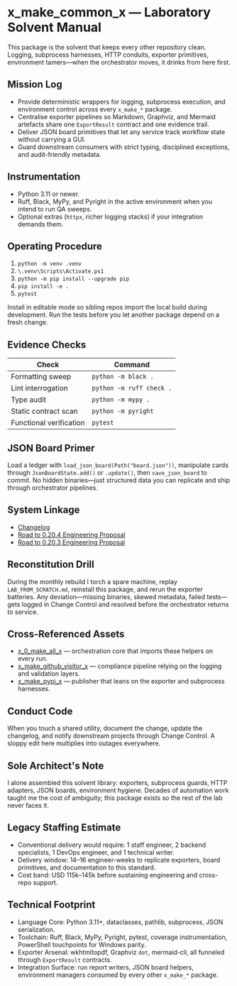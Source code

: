 # x_make_common_x — Laboratory Solvent Manual

This package is the solvent that keeps every other repository clean. Logging, subprocess harnesses, HTTP conduits, exporter primitives, environment tamers—when the orchestrator moves, it drinks from here first.

## Mission Log
- Provide deterministic wrappers for logging, subprocess execution, and environment control across every `x_make_*` package.
- Centralise exporter pipelines so Markdown, Graphviz, and Mermaid artefacts share one `ExportResult` contract and one evidence trail.
- Deliver JSON board primitives that let any service track workflow state without carrying a GUI.
- Guard downstream consumers with strict typing, disciplined exceptions, and audit-friendly metadata.

## Instrumentation
- Python 3.11 or newer.
- Ruff, Black, MyPy, and Pyright in the active environment when you intend to run QA sweeps.
- Optional extras (`httpx`, richer logging stacks) if your integration demands them.

## Operating Procedure
1. `python -m venv .venv`
2. `\.venv\Scripts\Activate.ps1`
3. `python -m pip install --upgrade pip`
4. `pip install -e .`
5. `pytest`

Install in editable mode so sibling repos import the local build during development. Run the tests before you let another package depend on a fresh change.

## Evidence Checks
| Check | Command |
| --- | --- |
| Formatting sweep | `python -m black .` |
| Lint interrogation | `python -m ruff check .` |
| Type audit | `python -m mypy .` |
| Static contract scan | `python -m pyright` |
| Functional verification | `pytest` |

## JSON Board Primer
Load a ledger with `load_json_board(Path("board.json"))`, manipulate cards through `JsonBoardState.add()` or `.update()`, then `save_json_board` to commit. No hidden binaries—just structured data you can replicate and ship through orchestrator pipelines.

## System Linkage
- [Changelog](./CHANGELOG.md)
- [Road to 0.20.4 Engineering Proposal](../x_0_make_all_x/Change%20Control/0.20.4/Road%20to%200.20.4%20Engineering%20Proposal.md)
- [Road to 0.20.3 Engineering Proposal](../x_0_make_all_x/Change%20Control/0.20.3/Road%20to%200.20.3%20Engineering%20Proposal.md)

## Reconstitution Drill
During the monthly rebuild I torch a spare machine, replay `LAB_FROM_SCRATCH.md`, reinstall this package, and rerun the exporter batteries. Any deviation—missing binaries, skewed metadata, failed tests—gets logged in Change Control and resolved before the orchestrator returns to service.

## Cross-Referenced Assets
- [x_0_make_all_x](../x_0_make_all_x/README.md) — orchestration core that imports these helpers on every run.
- [x_make_github_visitor_x](../x_make_github_visitor_x/README.md) — compliance pipeline relying on the logging and validation layers.
- [x_make_pypi_x](../x_make_pypi_x/README.md) — publisher that leans on the exporter and subprocess harnesses.

## Conduct Code
When you touch a shared utility, document the change, update the changelog, and notify downstream projects through Change Control. A sloppy edit here multiplies into outages everywhere.

## Sole Architect's Note
I alone assembled this solvent library: exporters, subprocess guards, HTTP adapters, JSON boards, environment hygiene. Decades of automation work taught me the cost of ambiguity; this package exists so the rest of the lab never faces it.

## Legacy Staffing Estimate
- Conventional delivery would require: 1 staff engineer, 2 backend specialists, 1 DevOps engineer, and 1 technical writer.
- Delivery window: 14–16 engineer-weeks to replicate exporters, board primitives, and documentation to this standard.
- Cost band: USD 115k–145k before sustaining engineering and cross-repo support.

## Technical Footprint
- Language Core: Python 3.11+, dataclasses, pathlib, subprocess, JSON serialization.
- Toolchain: Ruff, Black, MyPy, Pyright, pytest, coverage instrumentation, PowerShell touchpoints for Windows parity.
- Exporter Arsenal: wkhtmltopdf, Graphviz `dot`, mermaid-cli, all funneled through `ExportResult` contracts.
- Integration Surface: run report writers, JSON board helpers, environment managers consumed by every other `x_make_*` package.

